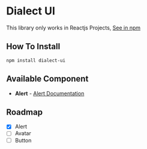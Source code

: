 # Dialect UI
This library only works in Reactjs Projects, [See in npm](https://www.npmjs.com/package/dialect-ui)
## How To Install
``` shell
npm install dialect-ui
```
## Available Component
- **Alert** - [Alert Documentation](https://docs-dialect-ui.vercel.app/?path=/story/alert--main)

## Roadmap
- [x] Alert
- [ ] Avatar
- [ ] Button
